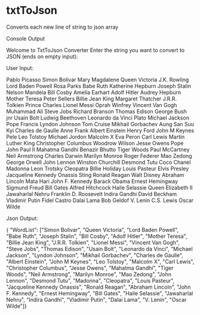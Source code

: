 # txtToJson
Converts each new line of string to json array

Console Output

Welcome to TxtToJson Converter
Enter the string you want to convert to JSON (ends on empty input): 

User Input:

Pablo Picasso
Simon Bolivar
Mary Magdalene
Queen Victoria
J.K. Rowling
Lord Baden Powell
Rosa Parks
Babe Ruth
Katherine Hepburn
Joseph Stalin
Nelson Mandela
Bill Cosby
Amelia Earhart
Adolf Hitler
Audrey Hepburn
Mother Teresa
Peter Sellers
Billie Jean King
Margaret Thatcher
J.R.R. Tolkien
Prince Charles
Lionel Messi
Oprah Winfrey
Vincent Van Gogh
Muhammad Ali
Steve Jobs
Richard Branson
Thomas Edison
George Bush jnr
Usain Bolt
Ludwig Beethoven
Leonardo da Vinci
Plato
Michael Jackson
Pope Francis
Lyndon Johnson
Tom Cruise
Mikhail Gorbachev
Aung San Suu Kyi
Charles de Gaulle
Anne Frank
Albert Einstein
Henry Ford
John M Keynes
Pele
Leo Tolstoy
Michael Jordon
Malcolm X
Eva Peron
Carl Lewis
Martin Luther King
Christopher Columbus
Woodrow Wilson
Jesse Owens
Pope John Paul II
Mahatma Gandhi
Benazir Bhutto
Tiger Woods
Paul McCartney
Neil Armstrong
Charles Darwin
Marilyn Monroe
Roger Federer
Mao Zedong
George Orwell
John Lennon
Winston Churchill
Desmond Tutu
Coco Chanel
Madonna
Leon Trotsky
Cleopatra
Billie Holiday
Louis Pasteur
Elvis Presley
Jacqueline Kennedy Onassis
Sting
Ronald Reagan
Walt Disney
Abraham Lincoln
Mata Hari
John F. Kennedy
Barack Obama
Ernest Hemingway
Sigmund Freud
Bill Gates
Alfred Hitchcock
Haile Selassie
Queen Elizabeth II
Jawaharlal Nehru
Franklin D. Roosevelt
Indira Gandhi
David Beckham
Vladimir Putin
Fidel Castro
Dalai Lama
Bob Geldof
V. Lenin
C.S. Lewis
Oscar Wilde

Json Output:

{ "WordList": ["Simon Bolivar", "Queen Victoria", "Lord Baden Powell", "Babe Ruth", "Joseph Stalin", "Bill Cosby", "Adolf Hitler", "Mother Teresa", "Billie Jean King", "J.R.R. Tolkien", "Lionel Messi", "Vincent Van Gogh", "Steve Jobs", "Thomas Edison", "Usain Bolt", "Leonardo da Vinci", "Michael Jackson", "Lyndon Johnson", "Mikhail Gorbachev", "Charles de Gaulle", "Albert Einstein", "John M Keynes", "Leo Tolstoy", "Malcolm X", "Carl Lewis", "Christopher Columbus", "Jesse Owens", "Mahatma Gandhi", "Tiger Woods", "Neil Armstrong", "Marilyn Monroe", "Mao Zedong", "John Lennon", "Desmond Tutu", "Madonna", "Cleopatra", "Louis Pasteur", "Jacqueline Kennedy Onassis", "Ronald Reagan", "Abraham Lincoln", "John F. Kennedy", "Ernest Hemingway", "Bill Gates", "Haile Selassie", "Jawaharlal Nehru", "Indira Gandhi", "Vladimir Putin", "Dalai Lama", "V. Lenin", "Oscar Wilde"]}
